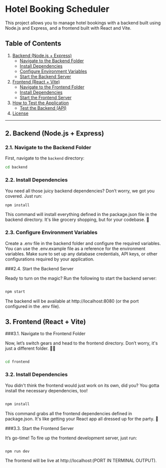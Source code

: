 # Hotel Booking Scheduler

This project allows you to manage hotel bookings with a backend built using Node.js and Express, and a frontend built with React and Vite.

## Table of Contents
1. [Backend (Node.js + Express)](#2-backend-nodejs--express)
   - [Navigate to the Backend Folder](#21-navigate-to-the-backend-folder)
   - [Install Dependencies](#22-install-dependencies)
   - [Configure Environment Variables](#23-configure-environment-variables)
   - [Start the Backend Server](#24-start-the-backend-server)
2. [Frontend (React + Vite)](#3-frontend-react--vite)
   - [Navigate to the Frontend Folder](#31-navigate-to-the-frontend-folder)
   - [Install Dependencies](#32-install-dependencies)
   - [Start the Frontend Server](#33-start-the-frontend-server)
3. [How to Test the Application](#how-to-test-the-application)
   - [Test the Backend (API)](#1-test-the-backend-api)
4. [License](#license)

---

## 2. Backend (Node.js + Express)

### 2.1. Navigate to the Backend Folder

First, navigate to the `backend` directory:

```bash
cd backend

```

### 2.2. Install Dependencies
You need all those juicy backend dependencies? Don’t worry, we got you covered. Just run:

```bash
npm install

```
This command will install everything defined in the package.json file in the backend directory. It's like grocery shopping, but for your codebase. 🛒


### 2.3. Configure Environment Variables

Create a .env file in the backend folder and configure the required variables. You can use the .env.example file as a reference for the environment variables. Make sure to set up any database credentials, API keys, or other configurations required by your application.

###2.4. Start the Backend Server

Ready to turn on the magic? Run the following to start the backend server:

```bash

npm start
```
The backend will be available at http://localhost:8080 (or the port configured in the .env file).

## 3. Frontend (React + Vite)

###3.1. Navigate to the Frontend Folder

Now, let’s switch gears and head to the frontend directory. Don’t worry, it's just a different folder. 🚗💨

```bash

cd frontend

```

### 3.2. Install Dependencies
You didn't think the frontend would just work on its own, did you? You gotta install the necessary dependencies, too!

```bash

npm install

```

This command grabs all the frontend dependencies defined in package.json. It's like getting your React app all dressed up for the party. 🎉

###3.3. Start the Frontend Server

It’s go-time! To fire up the frontend development server, just run:


```bash

npm run dev


```

The frontend will be live at http://localhost:(PORT IN TERMINAL OUTPUT).

